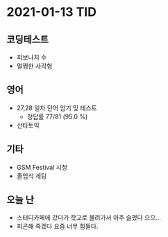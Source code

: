 # 2021-01-13 TID

## 코딩테스트

- 피보나치 수
- 멀쩡한 사각형

## 영어

- 27,28 일차 단어 암기 및 테스트
  - 정답률 77/81 (95.0 %)
- 산타토익

## 기타

- GSM Festival 시청
- 졸업식 세팅

## 오늘 난

- 스터디카페에 갔다가 학교로 불려가서 아주 슬펐다 으으...
- 피곤해 죽겠다 요즘 너무 힘들다.
